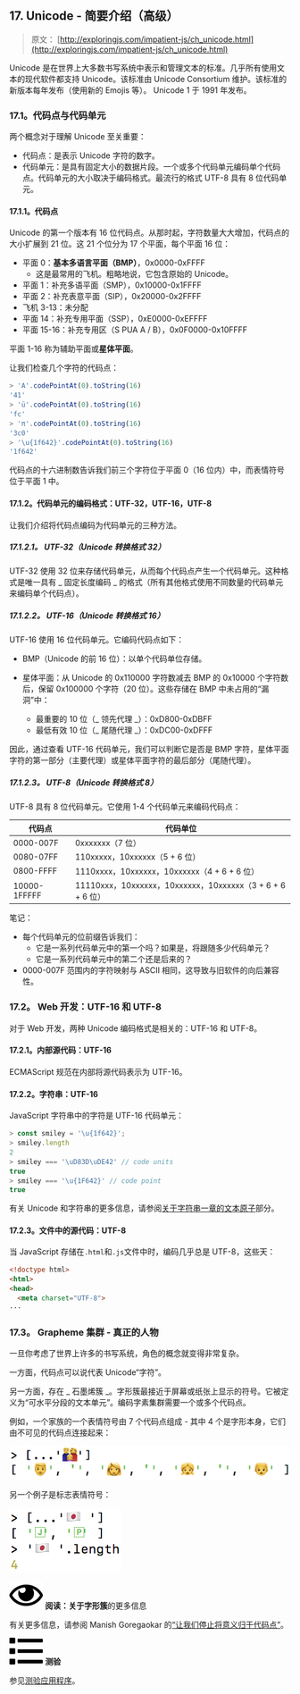 ## 17\. Unicode - 简要介绍（高级）

> 原文： [http://exploringjs.com/impatient-js/ch_unicode.html](http://exploringjs.com/impatient-js/ch_unicode.html)

Unicode 是在世界上大多数书写系统中表示和管理文本的标准。几乎所有使用文本的现代软件都支持 Unicode。该标准由 Unicode Consortium 维护。该标准的新版本每年发布（使用新的 Emojis 等）。 Unicode 1 于 1991 年发布。

### 17.1。代码点与代码单元

两个概念对于理解 Unicode 至关重要：

*   代码点：是表示 Unicode 字符的数字。
*   代码单元：是具有固定大小的数据片段。一个或多个代码单元编码单个代码点。代码单元的大小取决于编码格式。最流行的格式 UTF-8 具有 8 位代码单元。

#### 17.1.1。代码点

Unicode 的第一个版本有 16 位代码点。从那时起，字符数量大大增加，代码点的大小扩展到 21 位。这 21 个位分为 17 个平面，每个平面 16 位：

*   平面 0：**基本多语言平面（BMP）**，0x0000-0xFFFF
    *   这是最常用的飞机。粗略地说，它包含原始的 Unicode。
*   平面 1：补充多语平面（SMP），0x10000-0x1FFFF
*   平面 2：补充表意平面（SIP），0x20000-0x2FFFF
*   飞机 3-13：未分配
*   平面 14：补充专用平面（SSP），0xE0000-0xEFFFF
*   平面 15-16：补充专用区（S PUA A / B），0x0F0000-0x10FFFF

平面 1-16 称为辅助平面或**星体平面**。

让我们检查几个字符的代码点：

```js
> 'A'.codePointAt(0).toString(16)
'41'
> 'ü'.codePointAt(0).toString(16)
'fc'
> 'π'.codePointAt(0).toString(16)
'3c0'
> '\u{1f642}'.codePointAt(0).toString(16)
'1f642'
```

代码点的十六进制数告诉我们前三个字符位于平面 0（16 位内）中，而表情符号位于平面 1 中。

#### 17.1.2。代码单元的编码格式：UTF-32，UTF-16，UTF-8

让我们介绍将代码点编码为代码单元的三种方法。

##### 17.1.2.1。 UTF-32（Unicode 转换格式 32）

UTF-32 使用 32 位来存储代码单元，从而每个代码点产生一个代码单元。这种格式是唯一具有 _ 固定长度编码 _ 的格式（所有其他格式使用不同数量的代码单元来编码单个代码点）。

##### 17.1.2.2。 UTF-16（Unicode 转换格式 16）

UTF-16 使用 16 位代码单元。它编码代码点如下：

*   BMP（Unicode 的前 16 位）：以单个代码单位存储。

*   星体平面：从 Unicode 的 0x110000 字符数减去 BMP 的 0x10000 个字符数后，保留 0x100000 个字符（20 位）。这些存储在 BMP 中未占用的“漏洞”中：

    *   最重要的 10 位（_ 领先代理 _）：0xD800-0xDBFF
    *   最低有效 10 位（_ 尾随代理 _）：0xDC00-0xDFFF

因此，通过查看 UTF-16 代码单元，我们可以判断它是否是 BMP 字符，星体平面字符的第一部分（主要代理）或星体平面字符的最后部分（尾随代理）。

##### 17.1.2.3。 UTF-8（Unicode 转换格式 8）

UTF-8 具有 8 位代码单元。它使用 1-4 个代码单元来编码代码点：

| 代码点 | 代码单位 |
| --- | --- |
| 0000-007F | 0xxxxxxx（7 位） |
| 0080-07FF | 110xxxxx，10xxxxxx（5 + 6 位） |
| 0800-FFFF | 1110xxxx，10xxxxxx，10xxxxxx（4 + 6 + 6 位） |
| 10000-1FFFFF | 11110xxx，10xxxxxx，10xxxxxx，10xxxxxx（3 + 6 + 6 + 6 位） |

笔记：

*   每个代码单元的位前缀告诉我们：
    *   它是一系列代码单元中的第一个吗？如果是，将跟随多少代码单元？
    *   它是一系列代码单元中的第二个还是后来的？
*   0000-007F 范围内的字符映射与 ASCII 相同，这导致与旧软件的向后兼容性。

### 17.2。 Web 开发：UTF-16 和 UTF-8

对于 Web 开发，两种 Unicode 编码格式是相关的：UTF-16 和 UTF-8。

#### 17.2.1。内部源代码：UTF-16

ECMAScript 规范在内部将源代码表示为 UTF-16。

#### 17.2.2。字符串：UTF-16

JavaScript 字符串中的字符是 UTF-16 代码单元：

```js
> const smiley = '\u{1f642}';
> smiley.length
2
> smiley === '\uD83D\uDE42' // code units
true
> smiley === '\u{1F642}' // code point
true
```

有关 Unicode 和字符串的更多信息，请参阅[关于字符串一章的文本原子](ch_strings.html#atoms-of-text)部分。

#### 17.2.3。文件中的源代码：UTF-8

当 JavaScript 存储在`.html`和`.js`文件中时，编码几乎总是 UTF-8，这些天：

```html
<!doctype html>
<html>
<head>
  <meta charset="UTF-8">
···
```

### 17.3。 Grapheme 集群 - 真正的人物

一旦你考虑了世界上许多的书写系统，角色的概念就变得非常复杂。

一方面，代码点可以说代表 Unicode“字符”。

另一方面，存在 _ 石墨烯簇 _。字形簇最接近于屏幕或纸张上显示的符号。它被定义为“可水平分段的文本单元”。编码字素集群需要一个或多个代码点。

例如，一个家族的一个表情符号由 7 个代码点组成 - 其中 4 个是字形本身，它们由不可见的代码点连接起来：

![Splitting a family emoji into its code points.](img/f5a2f42993f4d15d8a8e4a549f999932.jpg)

另一个例子是标志表情符号：

![Splitting a flag emoji into its code points.](img/e0782a0702057c2ba5d4e2841dbd54ab.jpg)

![](img/214efb09e8a6ea25668102c7098d3668.svg) **阅读：关于字形簇**的更多信息

有关更多信息，请参阅 Manish Goregaokar 的[“让我们停止将意义归于代码点”](https://manishearth.github.io/blog/2017/01/14/stop-ascribing-meaning-to-unicode-code-points/)。

![](img/bf533f04c482f83bfc407f318306f995.svg) **测验**

参见[测验应用程序](ch_quizzes-exercises.html#quizzes)。